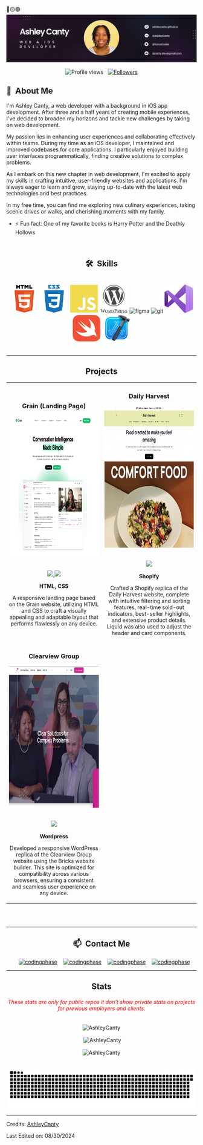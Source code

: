 <div>
🔴🟡🟢

<br>

</div>


<div align="center">
  <img src="https://github.com/AshleyCanty/AshleyCanty/blob/main/assets/banner.png" alt="Card header"/>
</div>

<p align="center">
  <img src="https://komarev.com/ghpvc/?username=AshleyCanty0&color=blueviolet" alt="Profile views" />
  &nbsp;
  <a href="https://github.com/AshleyCanty?tab=followers">
    <img src="https://img.shields.io/github/followers/AshleyCanty?style=social" alt="Followers" />
  </a>
</p>


<div>

  ## 🧭 &nbsp;About Me


I'm Ashley Canty, a web developer with a background in iOS app development. After three and a half years of creating mobile experiences, I've decided to broaden my horizons and tackle new challenges by taking on web development.

My passion lies in enhancing user experiences and collaborating effectively within teams. During my time as an iOS developer, I maintained and improved codebases for core applications. I particularly enjoyed building user interfaces programmatically, finding creative solutions to complex problems.

As I embark on this new chapter in web development, I'm excited to apply my skills in crafting intuitive, user-friendly websites and applications. I'm always eager to learn and grow, staying up-to-date with the latest web technologies and best practices.

In my free time, you can find me exploring new culinary experiences, taking scenic drives or walks, and cherishing moments with my family.

  - ⚡ Fun fact: One of my favorite books is Harry Potter and the Deathly Hollows</a>

  <br>
  

</div>

<h2 align="center">🛠️ &nbsp;Skills</h2>

<div align="center">
                <br>
                    <div align="center">
                      <img src="https://raw.githubusercontent.com/devicons/devicon/master/icons/html5/html5-original-wordmark.svg" alt="html5" width="75" height="75"/> 
			<img src="https://raw.githubusercontent.com/devicons/devicon/1119b9f84c0290e0f0b38982099a2bd027a48bf1/icons/css3/css3-plain-wordmark.svg" alt="css3" width="75" height="75"/>
                      <img src="https://raw.githubusercontent.com/devicons/devicon/1119b9f84c0290e0f0b38982099a2bd027a48bf1/icons/javascript/javascript-plain.svg" alt="css3" width="75" height="75"/>
                      <img src="https://raw.githubusercontent.com/devicons/devicon/1119b9f84c0290e0f0b38982099a2bd027a48bf1/icons/wordpress/wordpress-plain-wordmark.svg" alt="css3" width="75" height="75"/>
                      <img src="https://www.vectorlogo.zone/logos/figma/figma-icon.svg" alt="figma" width="75" height="75"/> 
                      <img src="https://www.vectorlogo.zone/logos/git-scm/git-scm-icon.svg" alt="git" width="75" height="75"/> 
                      <img src="https://raw.githubusercontent.com/devicons/devicon/master/icons/visualstudio/visualstudio-original.svg" alt="git" width="75" height="75"/> 
                      <img src="https://raw.githubusercontent.com/devicons/devicon/master/icons/swift/swift-original.svg" alt="css3" width="75" height="75"/>
                      <img src="https://raw.githubusercontent.com/devicons/devicon/master/icons/xcode/xcode-original.svg" alt="css3" width="75" height="75"/>
                    </div>
</div>

<br>
<hr>

<!-- PROJECTS -->

<h2 align="center">Projects</h2>
<div align="center">
	<table>
		<tr>
			<td width="50%">
				<h3 align="center">Grain (Landing Page)</h3>
				<div align="center">  
					<a href='https://grain-demo-website-df82f0a8adb5.herokuapp.com/' target="_blank">
						<img src="https://github.com/AshleyCanty/AshleyCanty/blob/main/assets/project-1.png" alt="project 1" height="375px" />
					</a>
					<br>
					<br>
					<p>
						<a href="https://github.com/AshleyCanty/grain-demo-website" target="_blank">
							<img src="https://img.shields.io/badge/Repo-lightgrey?style=for-the-badge&logo=github"/>
						</a>  
						<a href="https://grain-demo-website-df82f0a8adb5.herokuapp.com/" target="_blank">
              <img src="https://img.shields.io/badge/Live-lightgrey?style=for-the-badge&color=0892d0"/>
						</a>
					</p>
					<p><strong>HTML, CSS</strong></p>
          <p>
						A responsive landing page based on the Grain website, utilizing HTML and CSS to craft a visually appealing and adaptable layout that performs flawlessly on any device.
					</p>
				</div>
			</td>
			<td width="50%">
				<h3 align="center">Daily Harvest</h3>
				<div align="center" >  
					<a href='https://bit.ly/3AFtaiS' target="_blank">
						<img src="https://github.com/AshleyCanty/AshleyCanty/blob/main/assets/project-2.png" alt="project 2" height="375px" />
					</a>
					<br>
					<br>
					<p>
						<a href="https://bit.ly/3AFtaiS" target="_blank">
							<img src="https://img.shields.io/badge/Live-lightgrey?style=for-the-badge&color=0892d0"/>
						</a>	
					</p>
					 <p><strong>Shopify</strong></p>
					<p>Crafted a Shopify replica of the Daily Harvest website, complete with intuitive filtering and sorting features, real-time sold-out indicators, best-seller highlights, and extensive product details. Liquid was also used to adjust the header and card components. </p>
				</div>
        </tr>
	    <tr>
            <td width="50%">
                <h3 align="center">Clearview Group</h3>
                <div align="center" >  
                    <a href='https://ajcanty-demo-f7071e.ingress-comporellon.ewp.live/home-clearview-group/' target="_blank">
                        <img src="https://github.com/AshleyCanty/AshleyCanty/blob/main/assets/project-3.png" alt="project 3" height="375px" />
                    </a>
                    <br>
                    <br>
                    <p>
						<a href="https://ajcanty-demo-f7071e.ingress-comporellon.ewp.live/home-clearview-group/" target="_blank">
							<img src="https://img.shields.io/badge/Live-lightgrey?style=for-the-badge&color=0892d0"/>
						</a>
                    </p>
                    <p><strong>Wordpress</strong></p>
		    <p>Developed a responsive WordPress replica of the Clearview Group website using the Bricks website builder. This site is optimized for compatibility across various browsers, ensuring a consistent and seamless user experience on any device. </p>
                </div>
            </td>
        </tr>
	</table>
</div>
<br />
<br />
<hr>



<!-- SOCIALS -->

<h2 align="center">📫 &nbsp;Contact Me</h2>
<p align="center">
	&nbsp&nbsp&nbsp
	<a href="https://x.com/KurvoCodes" target="blank"><img align="center" src="https://raw.githubusercontent.com/rahuldkjain/github-profile-readme-generator/master/src/images/icons/Social/twitter.svg" alt="codingphase" height="30" width="40" /></a>&nbsp&nbsp&nbsp
<a href="https://www.linkedin.com/in/ashleyjcanty/" target="blank"><img align="center" src="https://raw.githubusercontent.com/rahuldkjain/github-profile-readme-generator/master/src/images/icons/Social/linked-in-alt.svg" alt="codingphase" height="30" width="40" /></a>&nbsp&nbsp&nbsp
<a href="https://www.instagram.com/kurvocodes/" target="blank"><img align="center" src="https://raw.githubusercontent.com/rahuldkjain/github-profile-readme-generator/master/src/images/icons/Social/instagram.svg" alt="codingphase" height="30" width="40" /></a>&nbsp&nbsp&nbsp
<a href="https://www.youtube.com/@KurvoCodes" target="blank"><img align="center" src="https://raw.githubusercontent.com/rahuldkjain/github-profile-readme-generator/master/src/images/icons/Social/youtube.svg" alt="codingphase" height="30" width="40" /></a>
</p>

<hr>

<!-- STATS -->
<div align="center" margin="100px 0 0 0">

<h2 align="center">Stats</h2>
<h6 style="color:red">These stats are only for public repos it don't show private stats on projects for previous employers and clients.</h6>

  <p><img align="center" src="https://github-readme-stats.vercel.app/api/top-langs?username=AshleyCanty&show_icons=true&locale=en&layout=compact" alt="AshleyCanty" /></p>

  <p>&nbsp;<img align="center" src="https://github-readme-stats.vercel.app/api?username=AshleyCanty&show_icons=true&locale=en" alt="AshleyCanty" /></p>

  <p><img align="center" src="https://github-readme-streak-stats.herokuapp.com/?user=AshleyCanty&" alt="AshleyCanty" /></p>
</div>
<br>


<div align="center">
<!-- ![Snake animation](https://github.com/Pepyn0/Pepyn0/blob/output/github-contribution-grid-snake.svg) -->
</div>

<div align="center">
  <img src="https://raw.githubusercontent.com/AshleyCanty/AshleyCanty/main/assets/grid-snake.svg" alt="snake"></center>
</div>

<!-- ## 📚 &nbsp;My Projects -->


------
Credits: [AshleyCanty](https://github.com/AshleyCanty)

Last Edited on: 08/30/2024
